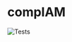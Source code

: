 # compIAM

![Tests](https://github.com/MTG/compIAM/actions/workflows/tests.yml/badge.svg?branch=master)